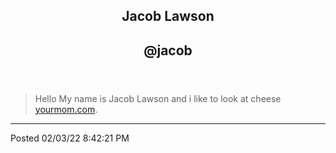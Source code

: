 
<html>
	<body>
	<article>
	<header>
		<h1>Jacob Lawson</h1>
		<h2>@jacob</h2>
			</header>
<blockquote>
	Hello My name is Jacob Lawson and i like to look at cheese <a href="https://github.com/jacoblawson23/jacoblawson23/blob/main/README.md" target"_blank"> yourmom.com</a>.
		</blockquote>
		<hr />
		<footer>
			<p>Posted <time>02/03/22 8:42:21 PM</time></p>
		</footer>
		</article>
		</body>
		</html>
			
